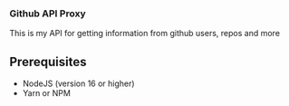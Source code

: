 ### Github API Proxy

This is my API for getting information from github users, repos and more

## Prerequisites

- NodeJS (version 16 or higher)
- Yarn or NPM
